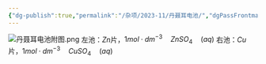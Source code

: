 ```yaml
---
{"dg-publish":true,"permalink":"/杂项/2023-11/丹聂耳电池/","dgPassFrontmatter":true}
---
```


![丹聂耳电池附图.png](https://s2.loli.net/2023/11/04/uzsjpClJU2v3OgK.png)
左池：$Zn$片，$1 mol\cdot dm^{-3} \quad ZnSO_4 \quad (aq)$
右池：$Cu$片，$1 mol \cdot dm^{-3} \quad CuSO_4 \quad (aq)$